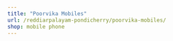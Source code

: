 ```yaml
---
title: "Poorvika Mobiles"
url: /reddiarpalayam-pondicherry/poorvika-mobiles/
shop: mobile phone
---
```

